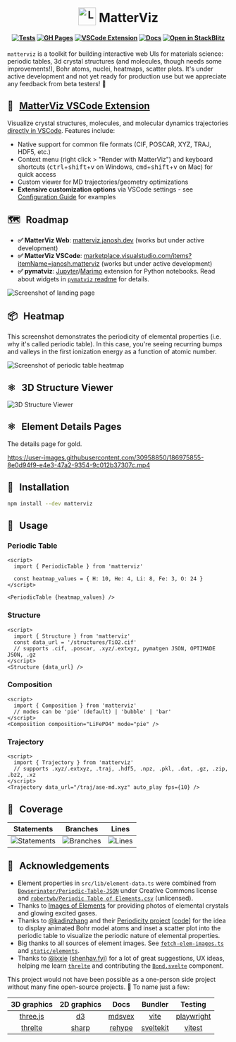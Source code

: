 <h1 align="center">
  <sub><img src="static/favicon.svg" alt="Logo" width="40px"></sub> MatterViz
</h1>

<h4 align="center">

[![Tests](https://github.com/janosh/matterviz/actions/workflows/test.yml/badge.svg)](https://github.com/janosh/matterviz/actions/workflows/test.yml)
[![GH Pages](https://github.com/janosh/matterviz/actions/workflows/gh-pages.yml/badge.svg)](https://github.com/janosh/matterviz/actions/workflows/gh-pages.yml)
[![VSCode Extension](https://img.shields.io/badge/Install%20VSCode-Extension-blue?logo=typescript&logoColor=white)](https://marketplace.visualstudio.com/items?itemName=janosh.matterviz)
[![Docs](https://img.shields.io/badge/Read-the%20docs-blue?logo=googledocs&logoColor=white)](https://matterviz.janosh.dev)
[![Open in StackBlitz](https://img.shields.io/badge/Open%20in-StackBlitz-darkblue?logo=stackblitz&logoColor=white)](https://stackblitz.com/github/janosh/matterviz)

</h4>

`matterviz` is a toolkit for building interactive web UIs for materials science: periodic tables, 3d crystal structures (and molecules, though needs some improvements!), Bohr atoms, nuclei, heatmaps, scatter plots. It's under active development and not yet ready for production use but we appreciate any feedback from beta testers! 🙏

## 🔌 &thinsp; [MatterViz VSCode Extension]

Visualize crystal structures, molecules, and molecular dynamics trajectories [directly in VSCode][MatterViz VSCode Extension]. Features include:

- Native support for common file formats (CIF, POSCAR, XYZ, TRAJ, HDF5, etc.)
- Context menu (right click > "Render with MatterViz") and keyboard shortcuts (<kbd>ctrl</kbd>+<kbd>shift</kbd>+<kbd>v</kbd> on Windows, <kbd>cmd</kbd>+<kbd>shift</kbd>+<kbd>v</kbd> on Mac) for quick access
- Custom viewer for MD trajectories/geometry optimizations
- **Extensive customization options** via VSCode settings - see [Configuration Guide](extensions/vscode/readme.md#️-configuration--customization) for examples

[matterviz vscode extension]: https://marketplace.visualstudio.com/items?itemName=janosh.matterviz

## 🗺️ &thinsp; Roadmap

- **✅ MatterViz Web**: [matterviz.janosh.dev](https://matterviz.janosh.dev) (works but under active development)
- **✅ MatterViz VSCode**: [marketplace.visualstudio.com/items?itemName=janosh.matterviz](https://marketplace.visualstudio.com/items?itemName=janosh.matterviz) (works but under active development)
- **✅ pymatviz**: [Jupyter](https://jupyter.org)/[Marimo](https://marimo.io) extension for Python notebooks. Read about widgets in [`pymatviz` readme](https://github.com/janosh/pymatviz/blob/main/readme.md#interactive-widgets) for details.

![Screenshot of landing page](static/2023-02-13-landing-page.webp)

## 📦 &thinsp; Heatmap

This screenshot demonstrates the periodicity of elemental properties (i.e. why it's called periodic table). In this case, you're seeing recurring bumps and valleys in the first ionization energy as a function of atomic number.

![Screenshot of periodic table heatmap](static/2023-02-13-heatmap.webp)

## ⚛️ &thinsp; 3D Structure Viewer

![3D Structure Viewer](https://github.com/janosh/matterviz/assets/30958850/72f78ad8-16fc-4eab-84ca-a985ce27e2b1)

## ⚛️ &thinsp; Element Details Pages

The details page for gold.

<https://user-images.githubusercontent.com/30958850/186975855-8e0d94f9-e4e3-47a2-9354-9c012b37307c.mp4>

## 🔨 &thinsp; Installation

```sh
npm install --dev matterviz
```

## 📙 &thinsp; Usage

### Periodic Table

```svelte
<script>
  import { PeriodicTable } from 'matterviz'

  const heatmap_values = { H: 10, He: 4, Li: 8, Fe: 3, O: 24 }
</script>

<PeriodicTable {heatmap_values} />
```

### Structure

```svelte
<script>
  import { Structure } from 'matterviz'
  const data_url = '/structures/TiO2.cif'
  // supports .cif, .poscar, .xyz/.extxyz, pymatgen JSON, OPTIMADE JSON, .gz
</script>
<Structure {data_url} />
```

### Composition

```svelte
<script>
  import { Composition } from 'matterviz'
  // modes can be 'pie' (default) | 'bubble' | 'bar'
</script>
<Composition composition="LiFePO4" mode="pie" />
```

### Trajectory

```svelte
<script>
  import { Trajectory } from 'matterviz'
  // supports .xyz/.extxyz, .traj, .hdf5, .npz, .pkl, .dat, .gz, .zip, .bz2, .xz
</script>
<Trajectory data_url="/traj/ase-md.xyz" auto_play fps={10} />
```

## 🧪 &thinsp; Coverage

| Statements                                                                                 | Branches                                                                          | Lines                                                                            |
| ------------------------------------------------------------------------------------------ | --------------------------------------------------------------------------------- | -------------------------------------------------------------------------------- |
| ![Statements](https://img.shields.io/badge/statements-99.84%25-brightgreen.svg?style=flat) | ![Branches](https://img.shields.io/badge/branches-82.92%25-yellow.svg?style=flat) | ![Lines](https://img.shields.io/badge/lines-99.84%25-brightgreen.svg?style=flat) |

## 🙏 &thinsp; Acknowledgements

- Element properties in `src/lib/element-data.ts` were combined from [`Bowserinator/Periodic-Table-JSON`](https://github.com/Bowserinator/Periodic-Table-JSON/blob/master/PeriodicTableJSON.json) under Creative Commons license and [`robertwb/Periodic Table of Elements.csv`](https://gist.github.com/robertwb/22aa4dbfb6bcecd94f2176caa912b952) (unlicensed).
- Thanks to [Images of Elements](https://images-of-elements.com) for providing photos of elemental crystals and glowing excited gases.
- Thanks to [@kadinzhang](https://github.com/kadinzhang) and their [Periodicity project](https://ptable.netlify.app) [[code](https://github.com/kadinzhang/Periodicity)] for the idea to display animated Bohr model atoms and inset a scatter plot into the periodic table to visualize the periodic nature of elemental properties.
- Big thanks to all sources of element images. See [`fetch-elem-images.ts`](https://github.com/janosh/matterviz/blob/-/src/fetch-elem-images.ts) and [`static/elements`](https://github.com/janosh/matterviz/tree/main/static/elements).
- Thanks to [@ixxie](https://github.com/ixxie) ([shenhav.fyi](https://shenhav.fyi)) for a lot of great suggestions, UX ideas, helping me learn [`threlte`](https://threlte.xyz) and contributing the [`Bond.svelte`](https://github.com/janosh/matterviz/blob/-/src/lib/structure/Bond.svelte) component.

This project would not have been possible as a one-person side project without many fine open-source projects. 🙏 To name just a few:

|           3D graphics           |               2D graphics                |                     Docs                     |               Bundler               |               Testing                |
| :-----------------------------: | :--------------------------------------: | :------------------------------------------: | :---------------------------------: | :----------------------------------: |
| [three.js](https://threejs.org) |          [d3](https://d3js.org)          |         [mdsvex](https://mdsvex.com)         |     [vite](https://vitejs.dev)      | [playwright](https://playwright.dev) |
| [threlte](https://threlte.xyz)  | [sharp](https://sharp.pixelplumbing.com) | [rehype](https://github.com/rehypejs/rehype) | [sveltekit](https://kit.svelte.dev) |     [vitest](https://vitest.dev)     |

